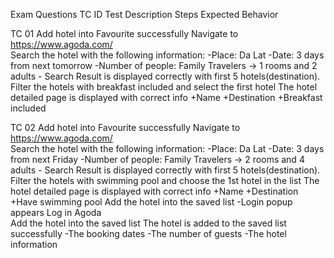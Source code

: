Exam Questions
TC ID	Test Description	Steps	Expected Behavior
			
TC 01	Add hotel into Favourite successfully	Navigate to https://www.agoda.com/	 
 	 	Search the hotel with the following information:
-Place: Da Lat
-Date: 3 days from next tomorrow
-Number of people: Family Travelers -> 1 rooms and 2 adults	- Search Result is displayed correctly with first 5 hotels(destination).  
 	 	Filter the hotels with breakfast included and select the first hotel	The hotel detailed page is displayed with correct info
+Name
+Destination
+Breakfast included
			
TC 02	Add hotel into Favourite successfully	Navigate to https://www.agoda.com/	 
 	 	Search the hotel with the following information:
-Place: Da Lat
-Date: 3 days from next Friday
-Number of people: Family Travelers -> 2 rooms and 4 adults	- Search Result is displayed correctly with first 5 hotels(destination).  
 	 	Filter the hotels with swimming pool and choose the 1st hotel in the list	The hotel detailed page is displayed with correct info
+Name
+Destination
+Have swimming pool
 	 	Add the hotel into the saved list	-Login popup appears
 	 	Log in Agoda	 
 	 	Add the hotel into the saved list	The hotel is added to the saved list successfully
-The booking dates
-The number of guests
-The hotel information
